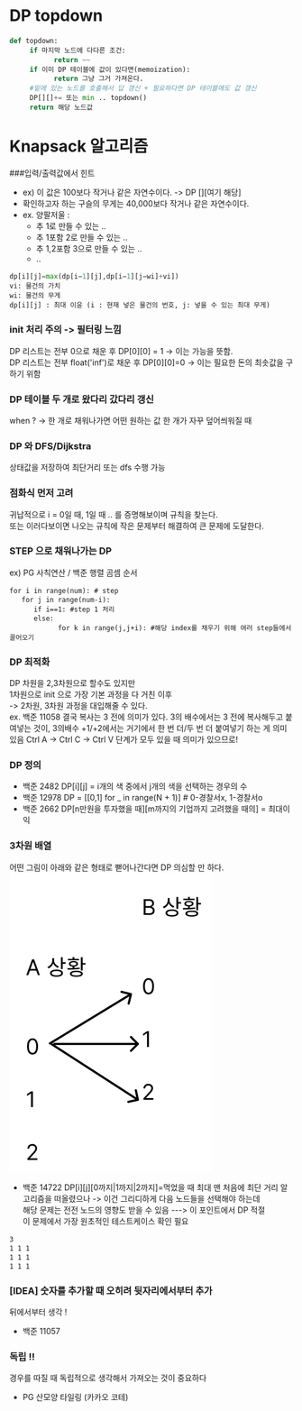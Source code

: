 # DP topdown

```python
def topdown:
     if 마지막 노드에 다다른 조건:
           return ~~
     if 이미 DP 테이블에 값이 있다면(memoization):
           return 그냥 그거 가져온다.
     #밑에 있는 노드를 호출해서 답 갱신 + 필요하다면 DP 테이블에도 값 갱신
     DP[][]+= 또는 min .. topdown() 
     return 해당 노드값
```

# Knapsack 알고리즘
###입력/출력값에서 힌트
- ex) 이 값은 100보다 작거나 같은 자연수이다. -> DP [][여기 해당]
- 확인하고자 하는 구슬의 무게는 40,000보다 작거나 같은 자연수이다.
- ex. 양팔저울 : 
  - 추 1로 만들 수 있는 ..
  - 추 1포함 2로 만들 수 있는 ..
  - 추 1,2포함 3으로 만들 수 있는 ..
  - ..

```python
dp[i][j]=max(dp[i−1][j],dp[i−1][j−wi]+vi])
vi: 물건의 가치
wi: 물건의 무게
dp[i][j] : 최대 이윤 (i : 현재 넣은 물건의 번호, j: 넣을 수 있는 최대 무게)
```

### init 처리 주의 -> 필터링 느낌
DP 리스트는 전부 0으로 채운 후 DP[0][0] = 1 -> 이는 가능을 뜻함.    
DP 리스트는 전부 float('inf')로 채운 후 DP[0][0]=0 -> 이는 필요한 돈의 최솟값을 구하기 위함

### DP 테이블 두 개로 왔다리 갔다리 갱신
when ? -> 한 개로 채워나가면 어떤 원하는 값 한 개가 자꾸 덮어씌워질 때

### DP 와 DFS/Dijkstra
상태값을 저장하여 최단거리 또는 dfs 수행 가능

### 점화식 먼저 고려
귀납적으로 i = 0일 때, 1일 때 .. 를 증명해보이며 규칙을 찾는다.   
또는 이러다보이면 나오는 규칙에 작은 문제부터 해결하여 큰 문제에 도달한다.

### STEP 으로 채워나가는 DP
ex) PG 사칙연산 / 백준 행렬 곰셈 순서   
```
for i in range(num): # step
   for j in range(num-i):
      if i==1: #step 1 처리
      else:
            for k in range(j,j+i): #해당 index를 채우기 위해 여러 step들에서 끌어오기

```      

### DP 최적화
DP 차원을 2,3차원으로 할수도 있지만   
1차원으로 init 으로 가장 기본 과정을 다 거친 이후   
-> 2차원, 3차원 과정을 대입해줄 수 있다.   
ex. 백준 11058
결국 복사는 3 전에 의미가 있다.
3의 배수에서는 3 전에 복사해두고 붙여넣는 것이, 3의배수 +1/+2에서는 거기에서 한 번 더/두 번 더 붙여넣기 하는 게 의미있음
Ctrl A -> Ctrl C -> Ctrl V 단계가 모두 있을 때 의미가 있으므로!


### DP 정의
- 백준 2482
DP[i][j] = i개의 색 중에서 j개의 색을 선택하는 경우의 수
- 백준 12978
DP = [[0,1] for _ in range(N + 1)] # 0-경찰서x, 1-경찰서o
- 백준 2662
DP[n만원을 투자했을 때][m까지의 기업까지 고려했을 때의] = 최대이익

### 3차원 배열
어떤 그림이 아래와 같은 형태로 뻗어나간다면 DP 의심할 만 하다.
![img.png](img.png)
- 백준 14722
DP[i][j][0까지|1까지|2까지]=먹었을 때 최대
맨 처음에 최단 거리 알고리즘을 떠올렸으나 -> 이건 그리디하게 다음 노드들을 선택해야 하는데   
해당 문제는 전전 노드의 영향도 받을 수 있음 ---> 이 포인트에서 DP 적절   
이 문제에서 가장 원초적인 테스트케이스 확인 필요
```
3
1 1 1
1 1 1
1 1 1
```

### [IDEA] 숫자를 추가할 때 오히려 뒷자리에서부터 추가 
뒤에서부터 생각 !
- 백준 11057

### 독립 !!
경우를 따질 때 독립적으로 생각해서 가져오는 것이 중요하다 
- PG 산모양 타일링 (카카오 코테)